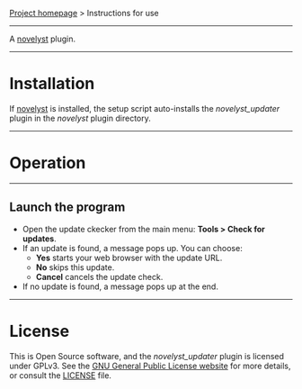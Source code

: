 [Project homepage](https://peter88213.github.io/novelyst_updater) > Instructions for use

--- 

A [novelyst](https://peter88213.github.io/novelyst/) plugin. 

---

# Installation

If [novelyst](https://peter88213.github.io/novelyst/) is installed, the setup script auto-installs the *novelyst_updater* plugin in the *novelyst* plugin directory.


---

# Operation

---

## Launch the program

- Open the update ckecker from the main menu: **Tools > Check for updates**.
- If an update is found, a message pops up. You can choose:
    - **Yes** starts your web browser with the update URL.
    - **No** skips this update.
    - **Cancel** cancels the update check.
- If no update is found, a message pops up at the end.

---

# License

This is Open Source software, and the *novelyst_updater* plugin is licensed under GPLv3. See the
[GNU General Public License website](https://www.gnu.org/licenses/gpl-3.0.en.html) for more
details, or consult the [LICENSE](https://github.com/peter88213/novelyst_updater/blob/main/LICENSE) file.
